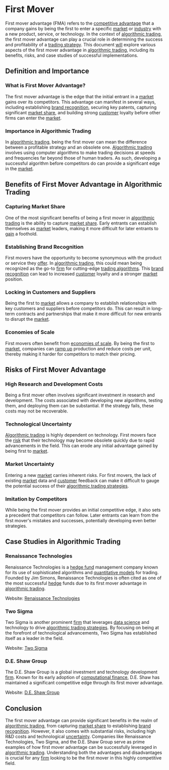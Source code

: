 # First Mover

First mover advantage (FMA) refers to the [competitive advantage](../c/competitive_advantage.md) that a company gains by being the first to enter a specific [market](../m/market.md) or [industry](../i/industry.md) with a new product, service, or technology. In the context of [algorithmic trading](../a/accountability.md), the first mover advantage can play a crucial role in determining the success and profitability of a [trading strategy](../t/trading_strategy.md). This document [will](../w/will.md) explore various aspects of the first mover advantage in [algorithmic trading](../a/accountability.md), including its benefits, risks, and case studies of successful implementations.

## Definition and Importance

### What is First Mover Advantage?

The first mover advantage is the edge that the initial entrant in a [market](../m/market.md) gains over its competitors. This advantage can manifest in several ways, including establishing [brand recognition](../b/brand_recognition.md), securing key patents, capturing significant [market share](../m/market_share.md), and building strong [customer](../c/customer.md) loyalty before other firms can enter the [market](../m/market.md).

### Importance in Algorithmic Trading

In [algorithmic trading](../a/accountability.md), being the first mover can mean the difference between a profitable strategy and an obsolete one. [Algorithmic trading](../a/accountability.md) involves using computer algorithms to make trading decisions at speeds and frequencies far beyond those of human traders. As such, developing a successful algorithm before competitors do can provide a significant edge in the [market](../m/market.md).

## Benefits of First Mover Advantage in Algorithmic Trading

### Capturing Market Share

One of the most significant benefits of being a first mover in [algorithmic trading](../a/accountability.md) is the ability to capture [market share](../m/market_share.md). Early entrants can establish themselves as [market](../m/market.md) leaders, making it more difficult for later entrants to [gain](../g/gain.md) a foothold.

### Establishing Brand Recognition

First movers have the opportunity to become synonymous with the product or service they [offer](../o/offer.md). In [algorithmic trading](../a/accountability.md), this could mean being recognized as the go-to [firm](../f/firm.md) for cutting-edge [trading algorithms](../t/trading_algorithms.md). This [brand recognition](../b/brand_recognition.md) can lead to increased [customer](../c/customer.md) loyalty and a stronger [market](../m/market.md) position.

### Locking in Customers and Suppliers

Being the first to [market](../m/market.md) allows a company to establish relationships with key customers and suppliers before competitors do. This can result in long-term contracts and partnerships that make it more difficult for new entrants to disrupt the [market](../m/market.md).

### Economies of Scale

First movers often benefit from [economies of scale](../e/economies_of_scale.md). By being the first to [market](../m/market.md), companies can [ramp up](../r/ramp_up.md) production and reduce costs per unit, thereby making it harder for competitors to match their pricing.

## Risks of First Mover Advantage

### High Research and Development Costs

Being a first mover often involves significant investment in research and development. The costs associated with developing new algorithms, testing them, and deploying them can be substantial. If the strategy fails, these costs may not be recoverable.

### Technological Uncertainty

[Algorithmic trading](../a/accountability.md) is highly dependent on technology. First movers face the [risk](../r/risk.md) that their technology may become obsolete quickly due to rapid advancements in the field. This can erode any initial advantage gained by being first to [market](../m/market.md).

### Market Uncertainty

Entering a new [market](../m/market.md) carries inherent risks. For first movers, the lack of existing [market](../m/market.md) data and [customer](../c/customer.md) feedback can make it difficult to gauge the potential success of their [algorithmic trading strategies](../a/algorithmic_trading_strategies.md).

### Imitation by Competitors

While being the first mover provides an initial competitive edge, it also sets a precedent that competitors can follow. Later entrants can learn from the first mover's mistakes and successes, potentially developing even better strategies.

## Case Studies in Algorithmic Trading

### Renaissance Technologies

Renaissance Technologies is a [hedge fund](../h/hedge_fund.md) management company known for its use of sophisticated algorithms and [quantitative models](../q/quantitative_models.md) for trading. Founded by Jim Simons, Renaissance Technologies is often cited as one of the most successful [hedge](../h/hedge.md) funds due to its first mover advantage in [algorithmic trading](../a/accountability.md).

Website: [Renaissance Technologies](https://www.rentec.com/)

### Two Sigma

Two Sigma is another prominent [firm](../f/firm.md) that leverages [data science](../d/data_science_in_trading.md) and technology to drive [algorithmic trading strategies](../a/algorithmic_trading_strategies.md). By focusing on being at the forefront of technological advancements, Two Sigma has established itself as a leader in the field.

Website: [Two Sigma](https://www.twosigma.com/)

### D.E. Shaw Group

The D.E. Shaw Group is a global investment and technology development [firm](../f/firm.md). Known for its early adoption of [computational finance](../c/computational_finance.md), D.E. Shaw has maintained a significant competitive edge through its first mover advantage.

Website: [D.E. Shaw Group](https://www.deshaw.com/)

## Conclusion

The first mover advantage can provide significant benefits in the realm of [algorithmic trading](../a/accountability.md), from capturing [market share](../m/market_share.md) to establishing [brand recognition](../b/brand_recognition.md). However, it also comes with substantial risks, including high R&D costs and technological [uncertainty](../u/uncertainty_in_trading.md). Companies like Renaissance Technologies, Two Sigma, and the D.E. Shaw Group serve as prime examples of how first mover advantage can be successfully leveraged in [algorithmic trading](../a/accountability.md). Understanding both the advantages and disadvantages is crucial for any [firm](../f/firm.md) looking to be the first mover in this highly competitive field.